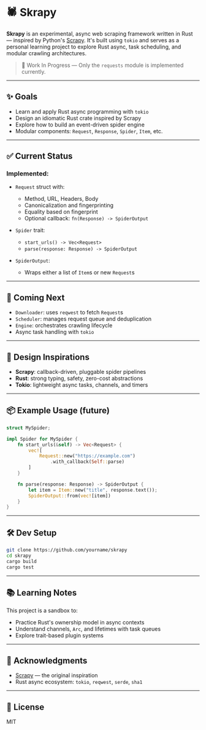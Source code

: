 

# 🕷️ Skrapy

**Skrapy** is an experimental, async web scraping framework written in Rust — inspired by Python's [Scrapy](https://scrapy.org). It's built using `tokio` and serves as a personal learning project to explore Rust async, task scheduling, and modular crawling architectures.

> 🚧 Work In Progress — Only the `requests` module is implemented currently.

---

## ✨ Goals

- Learn and apply Rust async programming with `tokio`
- Design an idiomatic Rust crate inspired by Scrapy
- Explore how to build an event-driven spider engine
- Modular components: `Request`, `Response`, `Spider`, `Item`, etc.

---

## ✅ Current Status

### Implemented:

- `Request` struct with:
  - Method, URL, Headers, Body
  - Canonicalization and fingerprinting
  - Equality based on fingerprint
  - Optional callback: `fn(Response) -> SpiderOutput`

- `Spider` trait:
  - `start_urls() -> Vec<Request>`
  - `parse(response: Response) -> SpiderOutput`

- `SpiderOutput`:
  - Wraps either a list of `Item`s or new `Request`s

---

## 🚧 Coming Next

- `Downloader`: uses `reqwest` to fetch `Request`s
- `Scheduler`: manages request queue and deduplication
- `Engine`: orchestrates crawling lifecycle
- Async task handling with `tokio`

---

## 🧠 Design Inspirations

- **Scrapy**: callback-driven, pluggable spider pipelines
- **Rust**: strong typing, safety, zero-cost abstractions
- **Tokio**: lightweight async tasks, channels, and timers

---

## 📦 Example Usage (future)

```rust
struct MySpider;

impl Spider for MySpider {
    fn start_urls(&self) -> Vec<Request> {
        vec![
            Request::new("https://example.com")
                .with_callback(Self::parse)
        ]
    }

    fn parse(response: Response) -> SpiderOutput {
        let item = Item::new("title", response.text());
        SpiderOutput::from(vec![item])
    }
}
```

---

## 🛠️ Dev Setup

```bash
git clone https://github.com/yourname/skrapy
cd skrapy
cargo build
cargo test
```

---

## 📚 Learning Notes

This project is a sandbox to:
- Practice Rust's ownership model in async contexts
- Understand channels, `Arc`, and lifetimes with task queues
- Explore trait-based plugin systems

---

## 🙏 Acknowledgments

- [Scrapy](https://github.com/scrapy/scrapy) — the original inspiration
- Rust async ecosystem: `tokio`, `reqwest`, `serde`, `sha1`

---

## 📍 License

MIT